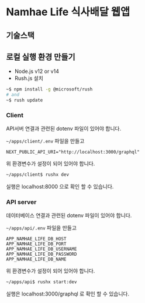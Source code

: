 # Namhae Life 식사배달 웹앱

## 기술스택



## 로컬 실행 환경 만들기

- Node.js v12 or v14
- Rush.js 설치

```bash
~$ npm install -g @microsoft/rush
# and
~$ rush update
```

### Client

API서버 연결과 관련된 dotenv 파일이 있어야 합니다.

`~/apps/client/.env` 파일을 만들고

```
NEXT_PUBLIC_API_URI="http://localhost:3000/graphql"

```

위 환경변수가 설정이 되어 있어야 합니다.

```bash
~/apps/client$ rushx dev
```

실행은 localhost:8000 으로 확인 할 수 있습니다.

### API server

데이터베이스 연결과 관련된 dotenv 파일이 있어야 합니다.

`~/apps/api/.env` 파일을 만들고

```
APP_NAMHAE_LIFE_DB_HOST
APP_NAMHAE_LIFE_DB_PORT
APP_NAMHAE_LIFE_DB_USERNAME
APP_NAMHAE_LIFE_DB_PASSWORD
APP_NAMHAE_LIFE_DB_NAME
```

위 환경변수가 설정이 되어 있어야 합니다.

```bash
~/apps/api$ rushx start:dev
```

실행은 localhost:3000/graphql 로 확인 할 수 있습니다.
